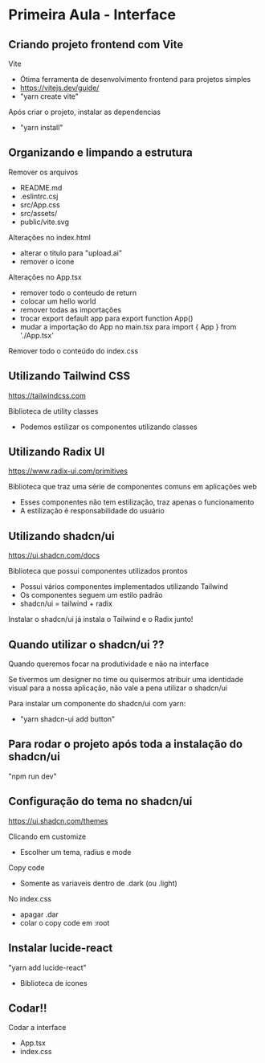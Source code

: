 # Primeira Aula - Interface

## Criando projeto frontend com Vite

Vite
- Ótima ferramenta de desenvolvimento frontend para projetos simples
- https://vitejs.dev/guide/
- "yarn create vite"

Após criar o projeto, instalar as dependencias
- "yarn install"

## Organizando e limpando a estrutura

Remover os arquivos
- README.md
- .eslintrc.csj
- src/App.css
- src/assets/
- public/vite.svg

Alterações no index.html
- alterar o titulo para "upload.ai"
- remover o icone

Alterações no App.tsx
- remover todo o conteudo de return
- colocar um hello world
- remover todas as importações
- trocar export default app para export function App()
- mudar a importação do App no main.tsx para import { App } from './App.tsx'

Remover todo o conteúdo do index.css

## Utilizando Tailwind CSS

https://tailwindcss.com

Biblioteca de utility classes
- Podemos estilizar os componentes utilizando classes

## Utilizando Radix UI 

https://www.radix-ui.com/primitives

Biblioteca que traz uma série de componentes comuns em aplicações web
- Esses componentes não tem estilização, traz apenas o funcionamento
- A estilização é responsabilidade do usuário

## Utilizando shadcn/ui

https://ui.shadcn.com/docs

Biblioteca que possui componentes utilizados prontos
- Possui vários componentes implementados utilizando Tailwind
- Os componentes seguem um estilo padrão
- shadcn/ui = tailwind + radix

Instalar o shadcn/ui já instala o Tailwind e o Radix junto!

## Quando utilizar o shadcn/ui ??

Quando queremos focar na produtividade e não na interface

Se tivermos um designer no time ou quisermos atribuir uma identidade visual para a nossa aplicação, não vale a pena utilizar o shadcn/ui

Para instalar um componente do shadcn/ui com yarn:
- "yarn shadcn-ui add button" 

## Para rodar o projeto após toda a instalação do shadcn/ui

"npm run dev"

## Configuração do tema no shadcn/ui

https://ui.shadcn.com/themes

Clicando em customize
- Escolher um tema, radius e mode

Copy code
- Somente as variaveis dentro de .dark (ou .light)

No index.css
- apagar .dar
- colar o copy code em :root

## Instalar lucide-react

"yarn add lucide-react"
- Biblioteca de icones

## Codar!!

Codar a interface
- App.tsx
- index.css